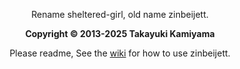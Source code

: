 <br /><br />

<div align="center">
  <p> Rename sheltered-girl, old name zinbeijett. </p>
  <b> Copyright &copy 2013-2025 Takayuki Kamiyama </b>
  <p> Please readme, See the <a href="https://github.com/takkii/sheltered-girl/wiki/manual">wiki</a> for how to use zinbeijett. </p>
</div>

<br />
